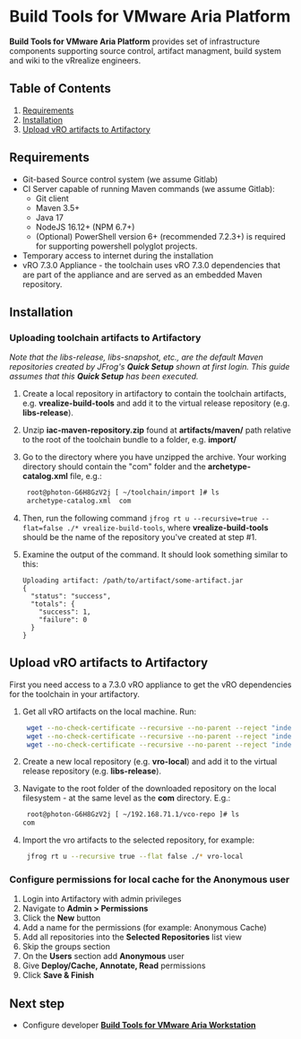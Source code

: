 # Build Tools for VMware Aria Platform

**Build Tools for VMware Aria Platform** provides set of infrastructure components supporting source control, artifact managment, build system and wiki to the vRrealize engineers.

## Table of Contents

1. [Requirements](#requirements)
2. [Installation](#installation)
3. [Upload vRO artifacts to Artifactory](#upload-vro-artifacts-to-artifactory)

## Requirements

- Git-based Source control system (we assume Gitlab)
- CI Server capable of running Maven commands (we assume Gitlab):
  - Git client
  - Maven 3.5+
  - Java 17
  - NodeJS 16.12+ (NPM 6.7+)
  - (Optional) PowerShell version 6+ (recommended 7.2.3+) is required for supporting powershell polyglot projects.
- Temporary access to internet during the installation
- vRO 7.3.0 Appliance - the toolchain uses vRO 7.3.0 dependencies that are part of the appliance and are served as an embedded Maven repository.

## Installation

### Uploading toolchain artifacts to Artifactory

_Note that the libs-release, libs-snapshot, etc., are the default Maven repositories created by JFrog's **Quick Setup** shown at first login. This guide assumes that this **Quick Setup** has been executed._

1. Create a local repository in artifactory to contain the toolchain artifacts, e.g. **vrealize-build-tools** and add it to the virtual release repository (e.g. **libs-release**).
2. Unzip **iac-maven-repository.zip** found at **artifacts/maven/** path relative to the root of the toolchain bundle to a folder, e.g. **import/**
3. Go to the directory where you have unzipped the archive. Your working directory should contain the "com" folder and the **archetype-catalog.xml** file, e.g.:

    ```bash
     root@photon-G6H8GzV2j [ ~/toolchain/import ]# ls
     archetype-catalog.xml  com
    ```

4. Then, run the following command ``jfrog rt u --recursive=true --flat=false ./* vrealize-build-tools``, where **vrealize-build-tools** should be the name of the repository you've created at step #1.
5. Examine the output of the command. It should look something similar to this:

    ```text
    Uploading artifact: /path/to/artifact/some-artifact.jar
    {
      "status": "success",
      "totals": {
        "success": 1,
        "failure": 0
      }
    }
    ```

## Upload vRO artifacts to Artifactory

First you need access to a 7.3.0 vRO appliance to get the vRO dependencies for the toolchain in your artifactory.

1. Get all vRO artifacts on the local machine. Run:

    ```bash
     wget --no-check-certificate --recursive --no-parent --reject "index.html*" https://<vro_ip>:<vro_port>/vco-repo/com/
     wget --no-check-certificate --recursive --no-parent --reject "index.html*" https://<vro_ip>:<vro_port>/vco-repo/com/vmware/o11n/mojo/pkg/
     wget --no-check-certificate --recursive --no-parent --reject "index.html*" https://<vro_ip>:<vro_port>/vco-repo/com/vmware/o11n/pkg
    ```

2. Create a new local repository (e.g. **vro-local**) and add it to the virtual release repository (e.g. **libs-release**).
3. Navigate to the root folder of the downloaded repository on the local filesystem - at the same level as the **com** directory. E.g.:

    ```bash
     root@photon-G6H8GzV2j [ ~/192.168.71.1/vco-repo ]# ls
    com
    ```

4. Import the vro artifacts to the selected repository, for example:

    ```bash
     jfrog rt u --recursive true --flat false ./* vro-local
    ```

### Configure permissions for local cache for the Anonymous user

1. Login into Artifactory with admin privileges
2. Navigate to **Admin > Permissions**
3. Click the **New** button
4. Add a name for the permissions (for example: Anonymous Cache)
5. Add all repositories into the **Selected Repositories** list view
6. Skip the groups section
7. On the **Users** section add **Anonymous** user
8. Give **Deploy/Cache, Annotate, Read** permissions
9. Click **Save & Finish**

## Next step

- Configure developer **[Build Tools for VMware Aria Workstation](setup-workstation.md)**
